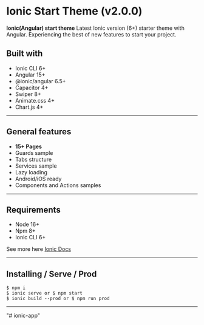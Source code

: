 # Ionic Start Theme (v2.0.0)

**Ionic(Angular) start theme** Latest Ionic version (6+) starter theme with Angular. Experiencing the best of new features to start your project. 

## Built with
* Ionic CLI 6+
* Angular 15+
* @ionic/angular 6.5+
* Capacitor 4+
* Swiper 8+
* Animate.css 4+
* Chart.js 4+

---

## General features
* **15+ Pages**
* Guards sample
* Tabs structure
* Services sample
* Lazy loading
* Android/iOS ready
* Components and Actions samples

---

## Requirements
* Node 16+
* Npm 8+
* Ionic CLI 6+

See more here [Ionic Docs](https://ionicframework.com/docs)

---

## Installing / Serve / Prod
```
$ npm i
$ ionic serve or $ npm start
$ ionic build --prod or $ npm run prod
```

---

"# ionic-app" 
